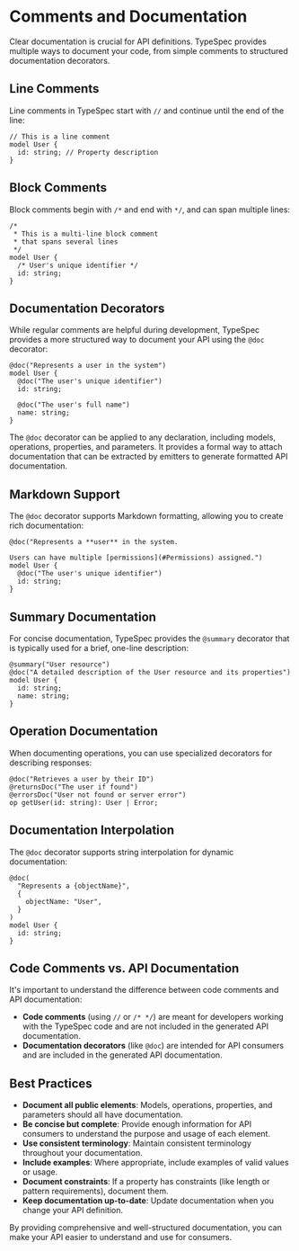# Comments and Documentation

Clear documentation is crucial for API definitions. TypeSpec provides multiple ways to document your code, from simple comments to structured documentation decorators.

## Line Comments

Line comments in TypeSpec start with `//` and continue until the end of the line:

```typespec
// This is a line comment
model User {
  id: string; // Property description
}
```

## Block Comments

Block comments begin with `/*` and end with `*/`, and can span multiple lines:

```typespec
/*
 * This is a multi-line block comment
 * that spans several lines
 */
model User {
  /* User's unique identifier */
  id: string;
}
```

## Documentation Decorators

While regular comments are helpful during development, TypeSpec provides a more structured way to document your API using the `@doc` decorator:

```typespec
@doc("Represents a user in the system")
model User {
  @doc("The user's unique identifier")
  id: string;

  @doc("The user's full name")
  name: string;
}
```

The `@doc` decorator can be applied to any declaration, including models, operations, properties, and parameters. It provides a formal way to attach documentation that can be extracted by emitters to generate formatted API documentation.

## Markdown Support

The `@doc` decorator supports Markdown formatting, allowing you to create rich documentation:

```typespec
@doc("Represents a **user** in the system.

Users can have multiple [permissions](#Permissions) assigned.")
model User {
  @doc("The user's unique identifier")
  id: string;
}
```

## Summary Documentation

For concise documentation, TypeSpec provides the `@summary` decorator that is typically used for a brief, one-line description:

```typespec
@summary("User resource")
@doc("A detailed description of the User resource and its properties")
model User {
  id: string;
  name: string;
}
```

## Operation Documentation

When documenting operations, you can use specialized decorators for describing responses:

```typespec
@doc("Retrieves a user by their ID")
@returnsDoc("The user if found")
@errorsDoc("User not found or server error")
op getUser(id: string): User | Error;
```

## Documentation Interpolation

The `@doc` decorator supports string interpolation for dynamic documentation:

```typespec
@doc(
  "Represents a {objectName}",
  {
    objectName: "User",
  }
)
model User {
  id: string;
}
```

## Code Comments vs. API Documentation

It's important to understand the difference between code comments and API documentation:

- **Code comments** (using `//` or `/* */`) are meant for developers working with the TypeSpec code and are not included in the generated API documentation.
- **Documentation decorators** (like `@doc`) are intended for API consumers and are included in the generated API documentation.

## Best Practices

- **Document all public elements**: Models, operations, properties, and parameters should all have documentation.
- **Be concise but complete**: Provide enough information for API consumers to understand the purpose and usage of each element.
- **Use consistent terminology**: Maintain consistent terminology throughout your documentation.
- **Include examples**: Where appropriate, include examples of valid values or usage.
- **Document constraints**: If a property has constraints (like length or pattern requirements), document them.
- **Keep documentation up-to-date**: Update documentation when you change your API definition.

By providing comprehensive and well-structured documentation, you can make your API easier to understand and use for consumers.
